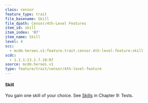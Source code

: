 ```yaml
---
class: censor
feature_type: trait
file_basename: Skill
file_dpath: Censor/4th-Level Features
item_id: skill
item_index: '07'
item_name: Skill
level: 4
scc:
  - mcdm.heroes.v1:feature.trait.censor.4th-level-feature:skill
scdc:
  - 1.1.1:13.1.7.10:07
source: mcdm.heroes.v1
type: feature/trait/censor/4th-level-feature
---
```


#### Skill

You gain one skill of your choice. See [Skills](#page-268-0) in Chapter 9: Tests.
